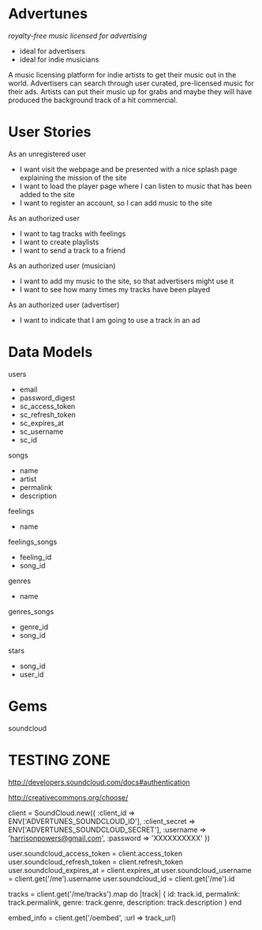 Advertunes
==========
*royalty-free music licensed for advertising*


* ideal for advertisers
* ideal for indie musicians

A music licensing platform for indie artists to get their music out in the world. Advertisers can search through user curated, pre-licensed music for their ads. Artists can put their music up for grabs and maybe they will have produced the background track of a hit commercial.


User Stories
============

As an unregistered user

* I want visit the webpage and be presented with a nice splash page explaining the mission of the site
* I want to load the player page where I can listen to music that has been added to the site
* I want to register an account, so I can add music to the site

As an authorized user

* I want to tag tracks with feelings
* I want to create playlists
* I want to send a track to a friend

As an authorized user (musician)

* I want to add my music to the site, so that advertisers might use it
* I want to see how many times my tracks have been played

As an authorized user (advertiser)

* I want to indicate that I am going to use a track in an ad



Data Models
===========

users

* email
* password_digest
* sc_access_token
* sc_refresh_token
* sc_expires_at
* sc_username
* sc_id

songs

* name
* artist
* permalink
* description

feelings

* name

feelings_songs

* feeling_id
* song_id

genres

* name

genres_songs

* genre_id
* song_id

stars

* song_id
* user_id


Gems
====

soundcloud


TESTING ZONE
=============

http://developers.soundcloud.com/docs#authentication

http://creativecommons.org/choose/


client = SoundCloud.new({
  :client_id     => ENV['ADVERTUNES_SOUNDCLOUD_ID'],
  :client_secret => ENV['ADVERTUNES_SOUNDCLOUD_SECRET'],
  :username      => 'harrisonpowers@gmail.com',
  :password      => 'XXXXXXXXXX'
})

user.soundcloud_access_token = client.access_token
user.soundcloud_refresh_token = client.refresh_token
user.soundcloud_expires_at = client.expires_at
user.soundcloud_username = client.get('/me').username
user.soundcloud_id = client.get('/me').id

tracks = client.get('/me/tracks').map do |track|
  {
    id: track.id,
    permalink: track.permalink,
    genre: track.genre,
    description: track.description
  }
end



embed_info = client.get('/oembed', :url => track_url)
